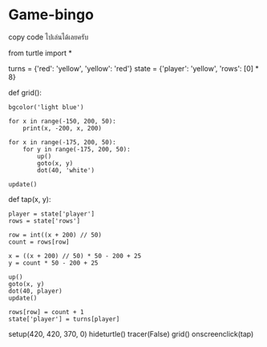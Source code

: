 # Game-bingo
copy code ไปเล่นได้เลยครับ

from turtle import *



turns = {'red': 'yellow', 'yellow': 'red'}
state = {'player': 'yellow', 'rows': [0] * 8}


def grid():
    
    bgcolor('light blue')

    for x in range(-150, 200, 50):
        print(x, -200, x, 200)

    for x in range(-175, 200, 50):
        for y in range(-175, 200, 50):
            up()
            goto(x, y)
            dot(40, 'white')

    update()


def tap(x, y):
    
    player = state['player']
    rows = state['rows']

    row = int((x + 200) // 50)
    count = rows[row]

    x = ((x + 200) // 50) * 50 - 200 + 25
    y = count * 50 - 200 + 25

    up()
    goto(x, y)
    dot(40, player)
    update()

    rows[row] = count + 1
    state['player'] = turns[player]


setup(420, 420, 370, 0)
hideturtle()
tracer(False)
grid()
onscreenclick(tap)

